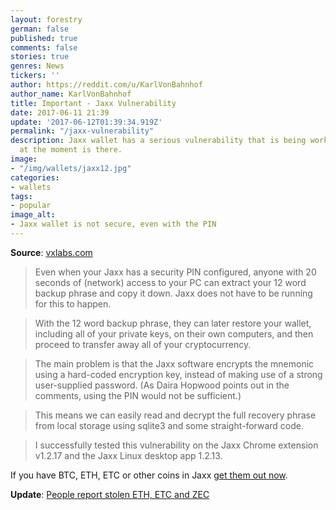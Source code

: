 ```yaml
---
layout: forestry
german: false
published: true
comments: false
stories: true
genres: News
tickers: ''
author: https://reddit.com/u/KarlVonBahnhof
author_name: KarlVonBahnhof
title: Important - Jaxx Vulnerability
date: 2017-06-11 21:39
update: '2017-06-12T01:39:34.919Z'
permalink: "/jaxx-vulnerability"
description: Jaxx wallet has a serious vulnerability that is being worked on - but
  at the moment is there.
image:
- "/img/wallets/jaxx12.jpg"
categories:
- wallets
tags:
- popular
image_alt:
- Jaxx wallet is not secure, even with the PIN
---
```

**Source**: [vxlabs.com](https://vxlabs.com/2017/06/10/extracting-the-jaxx-12-word-wallet-backup-phrase/)

> Even when your Jaxx has a security PIN configured, anyone with 20 seconds of (network) access to your PC can extract your 12 word backup phrase and copy it down. Jaxx does not have to be running for this to happen.

> With the 12 word backup phrase, they can later restore your wallet, including all of your private keys, on their own computers, and then proceed to transfer away all of your cryptocurrency.

> The main problem is that the Jaxx software encrypts the mnemonic using a hard-coded encryption key, instead of making use of a strong user-supplied password. (As Daira Hopwood points out in the comments, using the PIN would not be sufficient.)

> This means we can easily read and decrypt the full recovery phrase from local storage using sqlite3 and some straight-forward code.

> I successfully tested this vulnerability on the Jaxx Chrome extension v1.2.17 and the Jaxx Linux desktop app 1.2.13.

If you have BTC, ETH, ETC or other coins in Jaxx [get them out now](https://image.prntscr.com/image/H0bBXL7eQvmoiHnzyhF5nQ.png). 

**Update**: [People report stolen ETH, ETC and ZEC](https://image.prntscr.com/image/jfXeeLw_Ri2VJjd-sz60fg.png)


